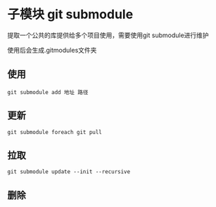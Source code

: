 # 子模块 git submodule

提取一个公共的库提供给多个项目使用，需要使用git submodule进行维护

使用后会生成.gitmodules文件夹

## 使用

    git submodule add 地址 路径

## 更新

    git submodule foreach git pull

## 拉取

    git submodule update --init --recursive

## 删除
